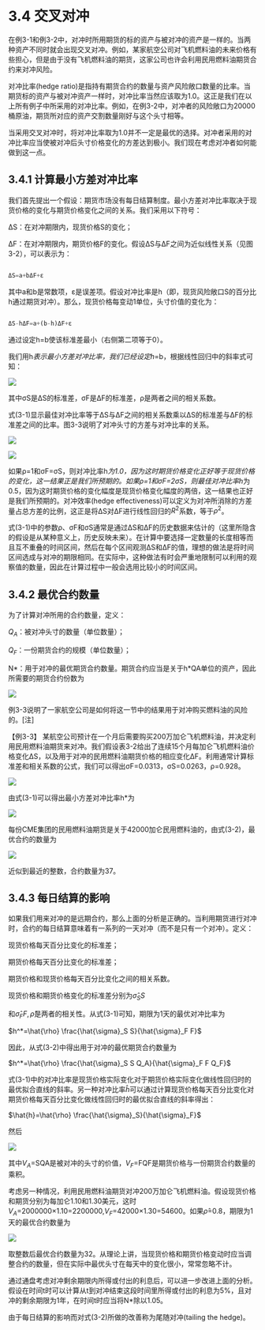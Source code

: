 # 3.4 交叉对冲

在例3-1和例3-2中，对冲时所用期货的标的资产与被对冲的资产是一样的。当两种资产不同时就会出现交叉对冲。例如，某家航空公司对飞机燃料油的未来价格有些担心，但是由于没有飞机燃料油的期货，这家公司也许会利用民用燃料油期货合约来对冲风险。

对冲比率(hedge ratio)是指持有期货合约的数量与资产风险敞口数量的比率。当期货标的资产与被对冲资产一样时，对冲比率当然应该取为1.0。这正是我们在以上所有例子中所采用的对冲比率。例如，在例3-2中，对冲者的风险敞口为20000桶原油，期货所对应的资产交割数量刚好与这个头寸相等。

当采用交叉对冲时，将对冲比率取为1.0并不一定是最优的选择。对冲者采用的对冲比率应当使被对冲后头寸价格变化的方差达到极小。我们现在考虑对冲者如何能做到这一点。

## 3.4.1 计算最小方差对冲比率


我们首先提出一个假设：期货市场没有每日结算制度。最小方差对冲比率取决于现货价格的变化与期货价格变化之间的关系。我们采用以下符号：

ΔS：在对冲期限内，现货价格S的变化；

ΔF：在对冲期限内，期货价格F的变化。假设ΔS与ΔF之间为近似线性关系（见图3-2），可以表示为：

```python 

ΔS=a+bΔF+ε

```

其中a和b是常数项，ε是误差项。假设对冲比率是h（即，现货风险敞口S的百分比h通过期货对冲）。那么，现货价格每变动1单位，头寸价值的变化为：

```python 

ΔS-hΔF=a+(b-h)ΔF+ε

```

通过设定h=b使该标准差最小（右侧第二项等于0）。

我们用h*表示最小方差对冲比率，我们已经设定h*=b，根据线性回归中的斜率式可知：

![](images/2024-02-20-12-05-26.png)

其中σS是ΔS的标准差，σF是ΔF的标准差，ρ是两者之间的相关系数。

式(3-1)显示最佳对冲比率等于ΔS与ΔF之间的相关系数乘以ΔS的标准差与ΔF的标准差之间的比率。图3-3说明了对冲头寸的方差与对冲比率的关系。

![](images/2024-02-20-12-05-51.png)

![](images/2024-02-20-12-06-02.png)

如果ρ=1和σF=σS，则对冲比率h*为1.0，因为这时期货价格变化正好等于现货价格的变化，这一结果正是我们所预期的。如果ρ=1和σF=2σS，则最佳对冲比率h*为0.5，因为这时期货价格的变化幅度是现货价格变化幅度的两倍，这一结果也正好是我们所预期的。对冲效率(hedge effectiveness)可以定义为对冲所消除的方差量占总方差的比例，这正是将ΔS对ΔF进行线性回归的$R^2$系数，等于$\rho^2$。

式(3-1)中的参数ρ、σF和σS通常是通过ΔS和ΔF的历史数据来估计的（这里所隐含的假设是从某种意义上，历史反映未来）。在计算中要选择一定数量的长度相等而且互不重叠的时间区间，然后在每个区间观测ΔS和ΔF的值，理想的做法是将时间区间选成与对冲的期限相同。在实际中，这种做法有时会严重地限制可以利用的观察值的数量，因此在计算过程中一般会选用比较小的时间区间。

## 3.4.2 最优合约数量

为了计算对冲所用的合约数量，定义：

$Q_A$：被对冲头寸的数量（单位数量）；

$Q_F$：一份期货合约的规模（单位数量）；

N*：用于对冲的最优期货合约数量。期货合约应当是关于h*QA单位的资产，因此所需要的期货合约份数为

![](images/2024-02-20-12-06-56.png)

例3-3说明了一家航空公司是如何将这一节中的结果用于对冲购买燃料油的风险的。[注]

【例3-3】 某航空公司预计在一个月后需要购买200万加仑飞机燃料油，并决定利用民用燃料油期货来对冲。我们假设表3-2给出了连续15个月每加仑飞机燃料油价格变化ΔS，以及用于对冲的民用燃料油期货价格的相应变化ΔF。利用通常计算标准差和相关系数的公式，我们可以得出σF=0.0313，σS=0.0263，ρ=0.928。

![](images/2024-02-20-12-07-42.png)

由式(3-1)可以得出最小方差对冲比率h*为

![](images/2024-02-20-12-08-05.png)

每份CME集团的民用燃料油期货是关于42000加仑民用燃料油的，由式(3-2)，最优合约的数量为

![](images/2024-02-20-12-08-26.png)

近似到最近的整数，合约数量为37。

## 3.4.3 每日结算的影响

如果我们用来对冲的是远期合约，那么上面的分析是正确的。当利用期货进行对冲时，合约的每日结算意味着有一系列的一天对冲（而不是只有一个对冲）。定义：

现货价格每天百分比变化的标准差；

期货价格每天百分比变化的标准差；

期货价格和现货价格每天百分比变化之间的相关系数。

现货价格和期货价格变化的标准差分别为$`\hat{\sigma}_S S`$

和$`\hat{\sigma}_F F, \hat{\rho}`$是两者的相关性。从式(3-1)可知，期限为1天的最优对冲比率为

$`h^*=\hat{\rho} \frac{\hat{\sigma}_S S}{\hat{\sigma}_F F}`$

因此，从式(3-2)中得出用于对冲的最优期货合约数量为

$`h^*=\hat{\rho} \frac{\hat{\sigma}_S S Q_A}{\hat{\sigma}_F F Q_F}`$

式(3-1)中的对冲比率是现货价格实际变化对于期货价格实际变化做线性回归时的最优拟合直线的斜率。另一种对冲比率$`\hat{h}`$可以通过计算现货价格每天百分比变化对期货价格每天百分比变化做线性回归时的最优拟合直线的斜率得出：

$`\hat{h}=\hat{\rho} \frac{\hat{\sigma}_S}{\hat{\sigma}_F}`$

然后

![](images/2024-02-20-12-16-31.png)

其中$V_A$=SQA是被对冲的头寸的价值，$V_F$=FQF是期货价格与一份期货合约数量的乘积。

考虑另一种情况，利用民用燃料油期货对冲200万加仑飞机燃料油。假设现货价格和期货分别为每加仑1.10和1.30美元，这时$V_A$=2000000×1.10=2200000,$V_F$=42000×1.30=54600。如果$`\hat{\rho}`$=0.8，期限为1天的最优合约数量为

![](images/2024-02-20-12-17-38.png)

取整数后最优合约数量为32。从理论上讲，当现货价格和期货价格变动时应当调整合约的数量，但在实际中最优头寸在每天中的变化很小，常常忽略不计。

通过通盘考虑对冲剩余期限内所得或付出的利息后，可以进一步改进上面的分析。假设在时间t时可以计算从t到对冲结束这段时间里所得或付出的利息为5%，且对冲的剩余期限为1年，在时间t时应当将N*除以1.05。

由于每日结算的影响而对式(3-2)所做的改善称为尾随对冲(tailing the hedge)。
